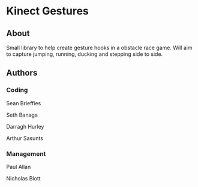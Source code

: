 # Kinect Gestures

## About

Small library to help create gesture hooks in a obstacle race game. Will aim to capture jumping, running, ducking and stepping side to side.

## Authors
### Coding

Sean Brieffies

Seth Banaga

Darragh Hurley

Arthur Sasunts

### Management

Paul Allan

Nicholas Blott
